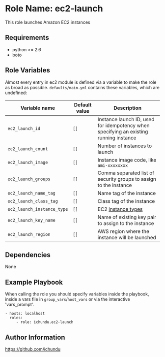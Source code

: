 Role Name: ec2-launch
=====================

This role launches Amazon EC2 instances

Requirements
------------

- python >= 2.6
- boto

Role Variables
--------------

Almost every entry in ec2 module is defined via a variable to make the role as broad as possible. `defaults/main.yml` contains these variables, which are undefined:

|	Variable name	|	Default value	|	Description	|
|-------------------|-------------------|---------------|
| `ec2_launch_id` | `[]` | Instance launch ID, used for idempotency when specifying an existing running instance |
| `ec2_launch_count` | `[]` | Number of instances to launch |
| `ec2_launch_image` | `[]` | Instance image code, like `ami-xxxxxxxx` |
| `ec2_launch_groups` | `[]` | Comma separated list of security groups to assign to the instance |
| `ec2_launch_name_tag` | `[]` | Name tag of the instance |
| `ec2_launch_class_tag` | `[]` | Class tag of the instance |
| `ec2_launch_instance_type` | `[]` | EC2 [instance types](https://aws.amazon.com/ec2/instance-types/) |
| `ec2_launch_key_name` | `[]` | Name of existing key pair to assign to the instance |
| `ec2_launch_region` | `[]` | AWS region where the instance will be launched |


Dependencies
------------

None

Example Playbook
----------------

When calling the role you should specify variables inside the playbook, inside a vars file in `group_vars`/`host_vars` or via the interactive 'vars_prompt'.

    - hosts: localhost
      roles:
         - role: ichundu.ec2-launch


Author Information
------------------

https://github.com/ichundu
